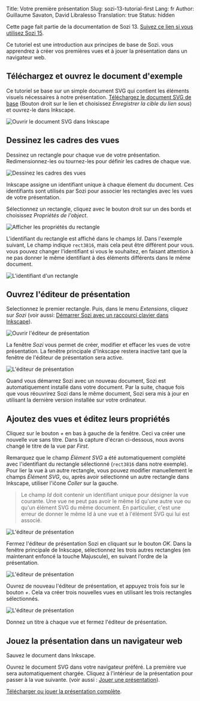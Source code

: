 Title: Votre première présentation
Slug: sozi-13-tutorial-first
Lang: fr
Author: Guillaume Savaton, David Libralesso
Translation: true
Status: hidden

Cette page fait partie de la documentation de Sozi 13.
[Suivez ce lien si vous utilisez Sozi 15](|filename|tutorial-first.md).

Ce tutoriel est une introduction aux principes de base de Sozi.
vous apprendrez à créer vos premières vues et à jouer la présentation dans un navigateur web.

Téléchargez et ouvrez le document d'exemple
-------------------------------------------

Ce tutoriel se base sur un simple document SVG qui contient les éléments visuels nécessaires à notre présentation.
[Téléchargez le document SVG de base](|filename|/images/sozi-13-tutorial-first/sozi-tutorial-base.svg) (Bouton droit sur le lien et choisissez *Enregistrer la cible du lien sous*)
et ouvrez-le dans Inkscape.

![Ouvrir le document SVG dans Inkscape](|filename|/images/sozi-13-tutorial-first/sozi-tutorial-screenshot-01.png)

Dessinez les cadres des vues
----------------------------

Dessinez un rectangle pour chaque vue de votre présentation.
Redimensionnez-les ou tournez-les pour définir les cadres de chaque vue.

![Dessinez les cadres des vues](|filename|/images/sozi-13-tutorial-first/sozi-tutorial-screenshot-02.png)

Inkscape assigne un identifiant unique à chaque élement du document.
Ces identifiants sont utilisés par Sozi pour associer les rectangles avec les vues de votre présentation.

Sélectionnez un rectangle, cliquez avec le bouton droit sur un des bords et choisissez *Propriétés de l'object*.

![Afficher les propriétés du rectangle](|filename|/images/sozi-13-tutorial-first/sozi-tutorial-screenshot-03.png)

L'identifiant du rectangle est affiché dans le champs *Id*.
Dans l'exemple suivant, Le champ indique `rect3816`, mais cela peut être différent pour vous.
vous pouvez changer l'identifiant si vous le souhaitez, en faisant attention à ne pas donner le même identifiant à des éléments différents dans le même document.

![L'identifiant d'un rectangle](|filename|/images/sozi-13-tutorial-first/sozi-tutorial-screenshot-04.png)

Ouvrez l'éditeur de présentation
--------------------------------

Selectionnez le premier rectangle.
Puis, dans le menu *Extensions*, cliquez sur *Sozi*
(voir aussi: [Démarrer Sozi avec un raccourci clavier dans Inkscape](|filename|sozi-13-tutorial-shortcut.md)).

![Ouvrir l'éditeur de présentation](|filename|/images/sozi-13-tutorial-first/sozi-tutorial-screenshot-05.png)

La fenêtre *Sozi* vous permet de créer, modifier et effacer les vues de votre présentation.
La fenêtre principale d'Inkscape restera inactive tant que la fenêtre de l'éditeur de présentation sera active.

![L'éditeur de présentation](|filename|/images/sozi-13-tutorial-first/sozi-tutorial-screenshot-06.png)

Quand vous démarrez Sozi avec un nouveau document, Sozi est automatiquement installé dans votre document.
Par la suite, chaque fois que vous réouvrirez Sozi dans le même document, Sozi sera mis à jour en utilisant la dernière version installée sur votre ordinateur.

Ajoutez des vues et éditez leurs propriétés
-------------------------------------------

Cliquez sur le bouton *+* en bas à gauche de la fenêtre.
Ceci va créer une nouvelle vue sans titre.
Dans la capture d'écran ci-dessous, nous avons changé le titre de la vue par *First*.

Remarquez que le champ *Élément SVG* a été automatiquement complété avec l'identifiant du rectangle sélectionné
(`rect3816` dans notre exemple).
Pour lier la vue à un autre rectangle, vous pouvez modifier manuellement le champs *Élément SVG*, ou, après avoir sélectionné un autre rectangle dans Inkscape, utiliser l'iĉone *Coller* sur la gauche.

> Le champ *Id* doit contenir un identifiant unique pour désigner la vue courante.
> Une vue ne peut pas avoir le même Id qu'une autre vue ou qu'un élément SVG du même document.
> En particulier, c'est une erreur de donner le même Id à une vue et à l'élément SVG qui lui est associé.

![L'éditeur de présentation](|filename|/images/sozi-13-tutorial-first/sozi-tutorial-screenshot-07.png)

Fermez l'éditeur de présentation Sozi en cliquant sur le bouton *OK*.
Dans la fenêtre principale de Inkscape, sélectionnez les trois autres rectangles (en maintenant enfoncé la touche Majuscule),
en suivant l'ordre de la présentation.

![L'éditeur de présentation](|filename|/images/sozi-13-tutorial-first/sozi-tutorial-screenshot-08.png)

Ouvrez de nouveau l'éditeur de présentation, et appuyez trois fois sur le bouton *+*.
Cela va créer trois nouvelles vues en utilisant les trois rectangles sélectionnés.

![L'éditeur de présentation](|filename|/images/sozi-13-tutorial-first/sozi-tutorial-screenshot-09.png)

Donnez un titre à chaque vue et fermez l'éditeur de présentation.

Jouez la présentation dans un navigateur web
--------------------------------------------

Sauvez le document dans Inkscape.

Ouvrez le document SVG dans votre navigateur préféré.
La première vue sera automatiquement chargée.
Cliquez à l'intérieur de la présentation pour passer à la vue suivante.
(voir aussi&nbsp;: [Jouer une présentation](|filename|play.md)).

[Télécharger ou jouer la présentation complète](|filename|/images/sozi-13-tutorial-first/sozi-tutorial-full.svg).
